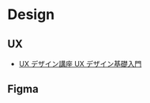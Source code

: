 # Design

## UX

- [UX デザイン講座 UX デザイン基礎入門](https://yayoi-kkjp.udemy.com/course/kitohito0002/)

## Figma

